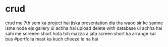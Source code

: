 # crud
crud me 7th sem ka project hai jiska presentation dia tha waoo sir ke samne
isme node ejs 
gallery ui achha hai
upload delete with database
ui achha hai sahi me 
screeen short hota toh mazza a jata screen short ka arrange kar bus
#portfolia mast ka kuch cheeze le na hai 
